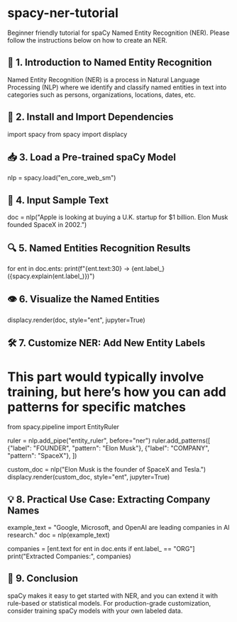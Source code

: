 # spacy-ner-tutorial
Beginner friendly tutorial for spaCy Named Entity Recognition (NER). Please follow the instructions below on how to create an NER.

## 🧠 1. Introduction to Named Entity Recognition
Named Entity Recognition (NER) is a process in Natural Language Processing (NLP) where we identify and classify
named entities in text into categories such as persons, organizations, locations, dates, etc.


## 🧰 2. Install and Import Dependencies
import spacy
from spacy import displacy


## 📥 3. Load a Pre-trained spaCy Model
nlp = spacy.load("en_core_web_sm")


## 📝 4. Input Sample Text
doc = nlp("Apple is looking at buying a U.K. startup for $1 billion. Elon Musk founded SpaceX in 2002.")


## 🔍 5. Named Entities Recognition Results
for ent in doc.ents:
    print(f"{ent.text:30} -> {ent.label_} ({spacy.explain(ent.label_)})")
    

## 👁️ 6. Visualize the Named Entities
displacy.render(doc, style="ent", jupyter=True)


## 🛠️ 7. Customize NER: Add New Entity Labels
# This part would typically involve training, but here’s how you can add patterns for specific matches
from spacy.pipeline import EntityRuler

ruler = nlp.add_pipe("entity_ruler", before="ner")
ruler.add_patterns([
    {"label": "FOUNDER", "pattern": "Elon Musk"},
    {"label": "COMPANY", "pattern": "SpaceX"},
])

custom_doc = nlp("Elon Musk is the founder of SpaceX and Tesla.")
displacy.render(custom_doc, style="ent", jupyter=True)


## 💡 8. Practical Use Case: Extracting Company Names
example_text = "Google, Microsoft, and OpenAI are leading companies in AI research."
doc = nlp(example_text)

companies = [ent.text for ent in doc.ents if ent.label_ == "ORG"]
print("Extracted Companies:", companies)


## 📘 9. Conclusion
spaCy makes it easy to get started with NER, and you can extend it with rule-based or statistical models.
For production-grade customization, consider training spaCy models with your own labeled data.

